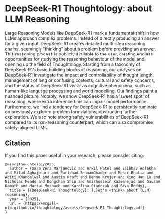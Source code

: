 # DeepSeek-R1 Thoughtology: <Thinking> about LLM Reasoning

Large Reasoning Models like DeepSeek-R1 mark a fundamental shift in how LLMs approach complex problems. Instead of directly producing an answer for a given input, DeepSeek-R1 creates detailed multi-step reasoning chains, seemingly "thinking" about a problem before providing an answer. This reasoning process is publicly available to the user, creating endless opportunities for studying the reasoning behaviour of the model and opening up the field of Thoughtology. Starting from a taxonomy of DeepSeek-R1’s basic building blocks of reasoning, our analyses on DeepSeek-R1 investigate the impact and controllability of thought length, management of long or confusing contexts, cultural and safety concerns, and the status of DeepSeek-R1 vis-à-vis
cognitive phenomena, such as human-like language processing and world modelling. Our findings paint a nuanced picture. Notably, we show DeepSeek-R1 has a 'sweet spot' of reasoning, where extra inference time can impair model performance. Furthermore, we find a tendency for DeepSeek-R1 to persistently ruminate on previously explored problem formulations, obstructing
further exploration. We also note strong safety vulnerabilities of DeepSeek-R1 compared to its non-reasoning counterpart, which can also compromise safety-aligned LLMs.


## Citation
If you find this paper useful in your research, please consider citing:

```
@misc{thoughtology2025,
  author = {Sara Vera Marjanović and Arkil Patel and Vaibhav Adlakha and Milad Aghajohari and Parishad BehnamGhader and Mehar Bhatia and Aditi Khandelwal and Austin Kraft and Benno Krojer and Xing Han Lù and Nicholas Meade and Dongchan Shin and Amirhossein Kazemnejad and Gaurav Kamath and Marius Mosbach and Karolina Stańczak and Siva Reddy},
  title = {{DeepSeek-R1 Thoughtology}: {L}et's <think> about {LLM} reasoning},
  year = {2025},
  url = {https://mcgill-nlp.github.io/thoughtology/assets/Deepseek_R1_Thoughtology.pdf}
}
```
